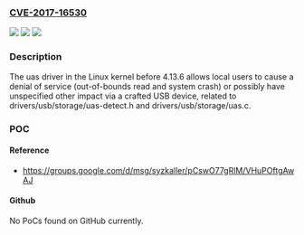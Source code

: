 ### [CVE-2017-16530](https://cve.mitre.org/cgi-bin/cvename.cgi?name=CVE-2017-16530)
![](https://img.shields.io/static/v1?label=Product&message=n%2Fa&color=blue)
![](https://img.shields.io/static/v1?label=Version&message=n%2Fa&color=blue)
![](https://img.shields.io/static/v1?label=Vulnerability&message=n%2Fa&color=brighgreen)

### Description

The uas driver in the Linux kernel before 4.13.6 allows local users to cause a denial of service (out-of-bounds read and system crash) or possibly have unspecified other impact via a crafted USB device, related to drivers/usb/storage/uas-detect.h and drivers/usb/storage/uas.c.

### POC

#### Reference
- https://groups.google.com/d/msg/syzkaller/pCswO77gRlM/VHuPOftgAwAJ

#### Github
No PoCs found on GitHub currently.

